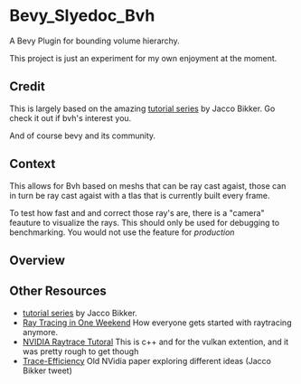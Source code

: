 # Bevy_Slyedoc_Bvh

A Bevy Plugin for bounding volume hierarchy.

This project is just an experiment for my own enjoyment at the moment.

## Credit

This is largely based on the amazing [tutorial series](https://jacco.ompf2.com/2022/04/13/how-to-build-a-bvh-part-1-basics/) by Jacco Bikker.  Go check it out if bvh's interest you.

And of course bevy and its community.

## Context

This allows for Bvh based on meshs that can be ray cast agaist, those can in turn be ray cast agaist with a tlas that is currently built every frame.

To test how fast and and correct those ray's are, there is a "camera" feauture to visualize the rays.  This should only be used for debugging to benchmarking.  You would not use the feature for *production*

## Overview

  
## Other Resources
- [tutorial series](https://jacco.ompf2.com/2022/04/13/how-to-build-a-bvh-part-1-basics/) by Jacco Bikker.
- [Ray Tracing in One Weekend](https://raytracing.github.io/) How everyone gets started with raytracing anymore.
- [NVIDIA Raytrace Tutoral](https://developer.nvidia.com/rtx/raytracing/vkray) This is c++ and for the vulkan extention, and it was pretty rough to get though
- [Trace-Efficiency](https://www.nvidia.com/docs/IO/76976/HPG2009-Trace-Efficiency.pdf) Old NVidia paper exploring different ideas (Jacco Bikker tweet)